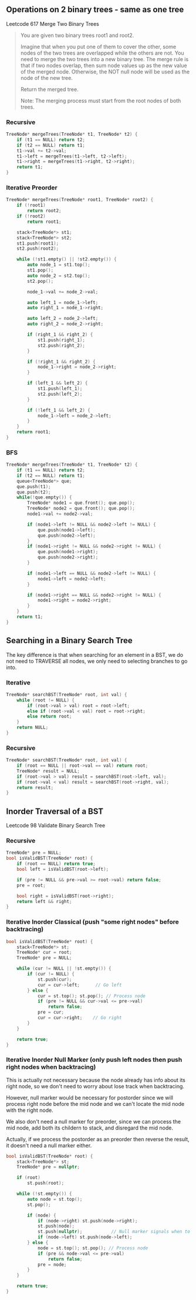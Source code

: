 ## Operations on 2 binary trees - same as one tree
Leetcode 617 Merge Two Binary Trees

> You are given two binary trees root1 and root2.
> 
> Imagine that when you put one of them to cover the other, some nodes of the two trees are overlapped while the others are not. You need to merge the two trees into a new binary tree. The merge rule is that if two nodes overlap, then sum node values up as the new value of the merged node. Otherwise, the NOT null node will be used as the node of the new tree.
>
> Return the merged tree.
>
> Note: The merging process must start from the root nodes of both trees.

### Recursive
```cpp
TreeNode* mergeTrees(TreeNode* t1, TreeNode* t2) {
    if (t1 == NULL) return t2; 
    if (t2 == NULL) return t1; 
    t1->val += t2->val;                             
    t1->left = mergeTrees(t1->left, t2->left);      
    t1->right = mergeTrees(t1->right, t2->right);  
    return t1;
}
```

### Iterative Preorder
```cpp
TreeNode* mergeTrees(TreeNode* root1, TreeNode* root2) {
    if (!root1)
        return root2;
    if (!root2)
        return root1;

    stack<TreeNode*> st1;
    stack<TreeNode*> st2;
    st1.push(root1);
    st2.push(root2);

    while (!st1.empty() || !st2.empty()) {
        auto node_1 = st1.top();
        st1.pop();
        auto node_2 = st2.top();
        st2.pop();

        node_1->val += node_2->val;

        auto left_1 = node_1->left;
        auto right_1 = node_1->right;

        auto left_2 = node_2->left;
        auto right_2 = node_2->right;

        if (right_1 && right_2) {
            st1.push(right_1);
            st2.push(right_2);
        }

        if (!right_1 && right_2) {
            node_1->right = node_2->right;
        }

        if (left_1 && left_2) {
            st1.push(left_1);
            st2.push(left_2);
        }

        if (!left_1 && left_2) {
            node_1->left = node_2->left;
        }
    }
    return root1;
}
```

### BFS
```cpp
TreeNode* mergeTrees(TreeNode* t1, TreeNode* t2) {
    if (t1 == NULL) return t2;
    if (t2 == NULL) return t1;
    queue<TreeNode*> que;
    que.push(t1);
    que.push(t2);
    while(!que.empty()) {
        TreeNode* node1 = que.front(); que.pop();
        TreeNode* node2 = que.front(); que.pop();
        node1->val += node2->val;

        if (node1->left != NULL && node2->left != NULL) {
            que.push(node1->left);
            que.push(node2->left);
        }
        if (node1->right != NULL && node2->right != NULL) {
            que.push(node1->right);
            que.push(node2->right);
        }

        if (node1->left == NULL && node2->left != NULL) {
            node1->left = node2->left;
        }

        if (node1->right == NULL && node2->right != NULL) {
            node1->right = node2->right;
        }
    }
    return t1;
}
```

## Searching in a Binary Search Tree 
The key difference is that when searching for an element in a BST, we do not need to TRAVERSE all nodes, we only need to selecting branches to go into. 

### Iterative
```cpp
TreeNode* searchBST(TreeNode* root, int val) {
    while (root != NULL) {
        if (root->val > val) root = root->left;
        else if (root->val < val) root = root->right;
        else return root;
    }
    return NULL;
}
```

### Recursive
```cpp
TreeNode* searchBST(TreeNode* root, int val) {
    if (root == NULL || root->val == val) return root;
    TreeNode* result = NULL;
    if (root->val > val) result = searchBST(root->left, val);
    if (root->val < val) result = searchBST(root->right, val);
    return result;
}
```

## Inorder Traversal of a BST
Leetcode 98 Validate Binary Search Tree

### Recursive
```cpp
TreeNode* pre = NULL; 
bool isValidBST(TreeNode* root) {
    if (root == NULL) return true;
    bool left = isValidBST(root->left);

    if (pre != NULL && pre->val >= root->val) return false;
    pre = root; 

    bool right = isValidBST(root->right);
    return left && right;
}
```

### Iterative Inorder Classical (push "some right nodes" before backtracing)
```cpp
bool isValidBST(TreeNode* root) {
    stack<TreeNode*> st;
    TreeNode* cur = root;
    TreeNode* pre = NULL;

    while (cur != NULL || !st.empty()) {
        if (cur != NULL) {
            st.push(cur);
            cur = cur->left;      // Go left
        } else {
            cur = st.top(); st.pop(); // Process node
            if (pre != NULL && cur->val <= pre->val)
                return false;
            pre = cur;
            cur = cur->right;    // Go right
        }
    }

    return true;
}
```

### Iterative Inorder Null Marker (only push left nodes then push right nodes when backtracing)
This is actually not necessary because the node already has info about its right node, so we don't need to worry about lose track when backtracing.

However, null marker would be necessary for postorder since we will process right node before the mid node and we can't locate the mid node with the right node. 

We also don't need a null marker for preorder, since we can process the mid node, add both its childern to stack, and disregard the mid node. 

Actually, if we process the postorder as an preorder then reverse the result, it doesn't need a null marker either. 
```cpp
bool isValidBST(TreeNode* root) {
    stack<TreeNode*> st;
    TreeNode* pre = nullptr;

    if (root)
        st.push(root);

    while (!st.empty()) {
        auto node = st.top();
        st.pop();

        if (node) {
            if (node->right) st.push(node->right);
            st.push(node);
            st.push(nullptr);           // Null marker signals when to process the node
            if (node->left) st.push(node->left);
        } else {
            node = st.top(); st.pop(); // Process node
            if (pre && node->val <= pre->val)
                return false;
            pre = node;
        }
    }

    return true;
}
```
